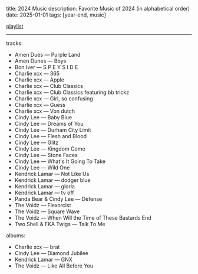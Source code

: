 title: 2024 Music
description: Favorite Music of 2024 (in alphabetical order)
date: 2025-01-01
tags: [year-end, music]

[playlist](https://music.apple.com/us/playlist/2024/pl.u-gxbllW7s3ZGmr7)

---

tracks:

- Amen Dues — Purple Land
- Amen Dunes — Boys
- Bon Iver — S P E Y S I D E
- Charlie xcx — 365
- Charlie xcx — Apple
- Charlie xcx — Club Classics
- Charlie xcx — Club Classics featuring bb trickz
- Charlie xcx — Girl, so confusing
- Charlie xcx — Guess
- Charlie xcx — Von dutch
- Cindy Lee — Baby Blue
- Cindy Lee — Dreams of You
- Cindy Lee — Durham City Limit
- Cindy Lee — Flesh and Blood
- Cindy Lee — Glitz
- Cindy Lee — Kingdom Come
- Cindy Lee — Stone Faces
- Cindy Lee — What's It Going To Take
- Cindy Lee — Wild One
- Kendrick Lamar — Not Like Us
- Kendrick Lamar — dodger blue
- Kendrick Lamar — gloria
- Kendrick Lamar — tv off
- Panda Bear & Cindy Lee — Defense
- The Voidz — Flexorcist
- The Voidz — Square Wave
- The Voidz — When Will the Time of These Bastards End
- Two Shell & FKA Twigs — Talk To Me

albums:

- Charlie xcx — brat
- Cindy Lee — Diamond Jubilee
- Kendrick Lamar — GNX
- The Voidz — Like All Before You
